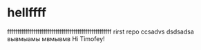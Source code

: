 # hellffff
ffffffffffffffffffffffffffffffffffffffffffffffffffff
rirst repo
ccsadvs
dsdsadsa
вывмыамы
мвмывмв
Hi Timofey!
